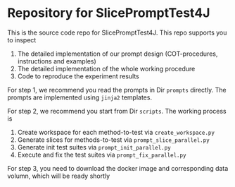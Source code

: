 # Repository for SlicePromptTest4J

This is the source code repo for SlicePromptTest4J. This repo supports you to inspect
1. The detailed implementation of our prompt design (COT-procedures, instructions and examples)
2. The detailed implementation of the whole working procedure
3. Code to reproduce the experiment results

For step 1, we recommend you read the prompts in Dir `prompts` directly. The prompts are implemented using `jinja2` templates. 

For step 2, we recommend you start from Dir `scripts`. The working process is 
1. Create workspace for each method-to-test via `create_workspace.py`
2. Generate slices for methods-to-test via `prompt_slice_parallel.py`
3. Generate init test suites via `prompt_init_parallel.py`
4. Execute and fix the test suites via `prompt_fix_parallel.py`

For step 3, you need to download the docker image and corresponding data volumn, which will be ready shortly